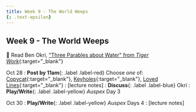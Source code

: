 ```yaml
---
title: Week 9 - The World Weeps
{: .text-epsilon}
---
```


## Week 9 - The World Weeps

📖 Read Ben Okri, ["Three Parables about Water" from *Tiger Work*](ws297y/assets/pdfs/okri_three_parables_about_water.pdf){:target="_blank"}

Oct 28
: **Post by 11am**{: .label .label-red} Choose *one* of: [Copycat](https://visforvali.github.io/ws297y/prompts/#copycat){:target="_blank"}, [Keyholes](https://visforvali.github.io/ws297y/prompts/#keyholes){:target="_blank"}, [Loved Lines](https://visforvali.github.io/ws297y/prompts/#loved-lines){:target="_blank"}
  : [lecture notes]
: **Discuss**{: .label .label-blue} Okri
: **Play/Write**{: .label .label-yellow} *Auspex* Day 3

Oct 30
: **Play/Write**{: .label .label-yellow} *Auspex* Days 4
  : [lecture notes]